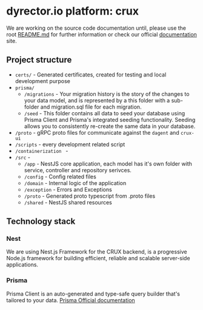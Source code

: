 # dyrector.io platform: crux

We are working on the source code documentation until, please use the root [README.md](../../README.md) for further information or check our official [documentation](https://docs.dyrector.io/) site.

## Project structure

 - `certs/` - Generated certificates, created for testing and local development purpose
 - `prisma/`
    - `/migrations` - Your migration history is the story of the changes to your data model, and is represented by a this folder with a sub-folder and migration.sql file for each migration.
    - `/seed` - This folder contains all data to seed your database using Prisma Client and Prisma's integrated seeding functionality. Seeding allows you to consistently re-create the same data in your database.
 - `/proto` - gRPC proto files for communicate against the `dagent` and `crux-ui`
 - `/scripts` - every development related script
 - `/containerization ` -
 - `/src` -
    - `/app` - NestJS core application, each model has it's own folder with service, controller and repository serivces.
    - `/config` - Config related files
    - `/domain` - Internal logic of the application
    - `/exception` - Errors and Exceptions
    - `/proto` - Generated proto typescript from .proto files
    - `/shared` - NestJS shared resources

## Technology stack

### Nest

We are using Nest.js Framework for the CRUX backend, is a progressive Node.js framework for building efficient, reliable and scalable server-side applications.

### Prisma

Prisma Client is an auto-generated and type-safe query builder that's tailored to your data. [Prisma Official documentation](https://www.prisma.io/)
